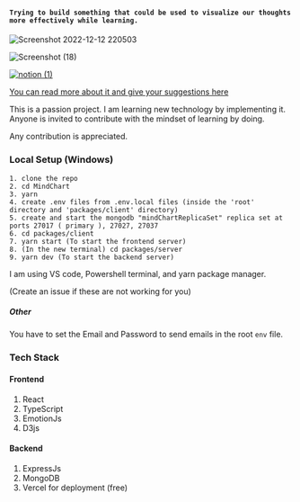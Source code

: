 
#### `Trying to build something that could be used to visualize our thoughts more effectively while learning.`
![Screenshot 2022-12-12 220503](https://user-images.githubusercontent.com/106697681/207102372-f4e16f2d-706f-448b-be37-d45bf3e9f531.png)

![Screenshot (18)](https://user-images.githubusercontent.com/106697681/207102393-f0061152-fffe-4624-9b72-cf864f9229aa.png)

[![notion (1)](https://user-images.githubusercontent.com/106697681/195251468-8c27de82-7eb0-4996-aaeb-f34b8749557d.png)](https://alike-stag-3a4.notion.site/Mind-Chart-97668ec9dbbe49cda72c19f0259a2870) 

[You can read more about it and give your suggestions here](https://alike-stag-3a4.notion.site/Mind-Chart-97668ec9dbbe49cda72c19f0259a2870)


This is a passion project. I am learning new technology by implementing it. Anyone is invited to contribute with the mindset of learning by doing.


Any contribution is appreciated.

### Local Setup (Windows)
```
1. clone the repo
2. cd MindChart
3. yarn
4. create .env files from .env.local files (inside the 'root' directory and 'packages/client' directory)
5. create and start the mongodb "mindChartReplicaSet" replica set at ports 27017 ( primary ), 27027, 27037
6. cd packages/client
7. yarn start (To start the frontend server)
8. (In the new terminal) cd packages/server
9. yarn dev (To start the backend server)
```
I am using VS code, Powershell terminal, and yarn package manager.

(Create an issue if these are not working for you)

##### Other
You have to set the Email and Password to send emails in the root `env` file.

### Tech Stack
#### Frontend
1. React
2. TypeScript
3. EmotionJs
4. D3js
#### Backend
1. ExpressJs
2. MongoDB
3. Vercel for deployment (free)


